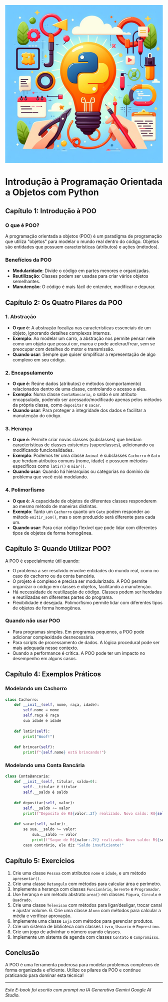 ![ilustracao_python](./ilustracao_python.png)


# Introdução à Programação Orientada a Objetos com Python

## Capítulo 1: Introdução à POO

### O que é POO?

A programação orientada a objetos (POO) é um paradigma de programação que utiliza "objetos" para modelar o mundo real dentro do código. Objetos são entidades que possuem características (atributos) e ações (métodos).

### Benefícios da POO

- **Modularidade**: Divide o código em partes menores e organizadas.
- **Reutilização**: Classes podem ser usadas para criar vários objetos semelhantes.
- **Manutenção**: O código é mais fácil de entender, modificar e depurar.

## Capítulo 2: Os Quatro Pilares da POO

### 1. Abstração

- **O que é**: A abstração focaliza nas características essenciais de um objeto, ignorando detalhes complexos internos.
- **Exemplo**: Ao modelar um carro, a abstração nos permite pensar nele como um objeto que possui cor, marca e pode acelerar/frear, sem se preocupar com detalhes do motor e transmissão.
- **Quando usar**: Sempre que quiser simplificar a representação de algo complexo em seu código.

### 2. Encapsulamento

- **O que é**: Reúne dados (atributos) e métodos (comportamento) relacionados dentro de uma classe, controlando o acesso a eles.
- **Exemplo**: Numa classe `ContaBancaria`, o saldo é um atributo encapsulado, podendo ser acessado/modificado apenas pelos métodos da própria classe, como `depositar` e `sacar`.
- **Quando usar**: Para proteger a integridade dos dados e facilitar a manutenção do código.

### 3. Herança

- **O que é**: Permite criar novas classes (subclasses) que herdam características de classes existentes (superclasses), adicionando ou modificando funcionalidades.
- **Exemplo**: Podemos ter uma classe `Animal` e subclasses `Cachorro` e `Gato` que herdam atributos comuns (nome, idade) e possuem métodos específicos como `latir()` e `miar()`.
- **Quando usar**: Quando há hierarquias ou categorias no domínio do problema que você está modelando.

### 4. Polimorfismo

- **O que é**: A capacidade de objetos de diferentes classes responderem ao mesmo método de maneiras distintas.
- **Exemplo**: Tanto um `Cachorro` quanto um `Gato` podem responder ao método `emitir_som()`, mas o som produzido será diferente para cada um.
- **Quando usar**: Para criar código flexível que pode lidar com diferentes tipos de objetos de forma homogênea.

## Capítulo 3: Quando Utilizar POO?

A POO é especialmente útil quando:

- O problema a ser resolvido envolve entidades do mundo real, como no caso do cachorro ou da conta bancária.
- O projeto é complexo e precisa ser modularizado. A POO permite organizar o código em classes e objetos, facilitando a manutenção.
- Há necessidade de reutilização de código. Classes podem ser herdadas e reutilizadas em diferentes partes do programa.
- Flexibilidade é desejada. Polimorfismo permite lidar com diferentes tipos de objetos de forma homogênea.

### Quando não usar POO

- Para programas simples. Em programas pequenos, a POO pode adicionar complexidade desnecessária.
- Para scripts de processamento de dados. A lógica procedural pode ser mais adequada nesse contexto.
- Quando a performance é crítica. A POO pode ter um impacto no desempenho em alguns casos.

## Capítulo 4: Exemplos Práticos

### Modelando um Cachorro

```python
class Cachorro:
    def __init__(self, nome, raça, idade):
        self.nome = nome
        self.raça é raça
        sua idade é idade

    def latir(self):
        print("Woof!")

    def brincar(self):
        print(f"{self.nome} está brincando!")
```

### Modelando uma Conta Bancária

```python
class ContaBancaria:
    def __init__(self, titular, saldo=0):
        self.__titular é titular
        self.__saldo é saldo

    def depositar(self, valor):
        self.__saldo += valor
        print(f"Depósito de R${valor:.2f} realizado. Novo saldo: R${self.__saldo:.2f}")

    def sacar(self, valor):_
        se sua.__saldo >= valor:
            sua.__saldo -= valor
            print(f"Saque de R${valor:.2f} realizado. Novo saldo: R${sua.__saldo:.2f}")
        caso contrário, ele diz "Saldo insuficiente!"
```    

## Capítulo 5: Exercícios

1. Crie uma classe `Pessoa` com atributos `nome` e `idade`, e um método `apresentar()`.
2. Crie uma classe `Retangulo` com métodos para calcular área e perímetro.
3. Implemente a herança com classes `Funcionário`, `Gerente` e `Programador`.
4. Use herança e um método abstrato `area()` em classes `Figura`, `Circulo` e `Quadrado`.
5. Crie uma classe `Televisao` com métodos para ligar/desligar, trocar canal e ajustar volume. 6. Crie uma classe `Aluno` com métodos para calcular a média e verificar aprovação.
6. Implemente uma classe `Loja` com métodos para gerenciar produtos.
7. Crie um sistema de biblioteca com classes `Livro`, `Usuario` e `Emprestimo`.
8. Crie um jogo de adivinhar o número usando classes.
9. Implemente um sistema de agenda com classes `Contato` e `Compromisso`.

## Conclusão

A POO é uma ferramenta poderosa para modelar problemas complexos de forma organizada e eficiente. Utilize os pilares da POO e continue praticando para dominar esta técnica!

---

_Este E-book foi escrito com prompt na IA Generativa Gemini Google AI Studio._

[def]: ./imagens/exemplo.jpg